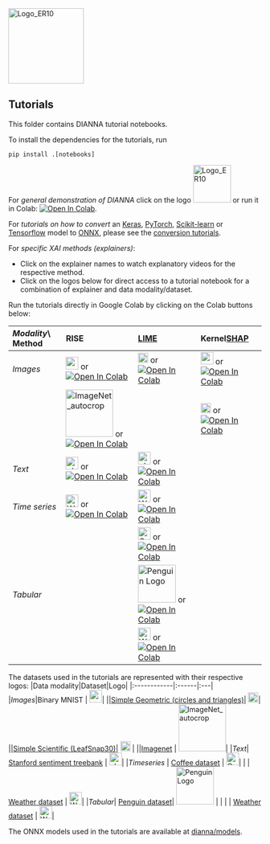 <img width="150" alt="Logo_ER10" src="https://user-images.githubusercontent.com/3244249/151994514-b584b984-a148-4ade-80ee-0f88b0aefa45.png">

## Tutorials
This folder contains DIANNA tutorial notebooks. 

To install the dependencies for the tutorials, run
```
pip install .[notebooks]
```

For *general demonstration of DIANNA* click on the logo [<img width="75" alt="Logo_ER10" src="https://user-images.githubusercontent.com/3244249/151994514-b584b984-a148-4ade-80ee-0f88b0aefa45.png">](https://github.com/dianna-ai/dianna/blob/main/tutorials/demo.ipynb) or run it in Colab: [![Open In Colab](https://colab.research.google.com/assets/colab-badge.svg)](https://colab.research.google.com/github/dianna-ai/dianna/blob/main/tutorials/demo.ipynb).

For *tutorials on how to convert* an [Keras](https://keras.io/), [PyTorch](https://pytorch.org/), [Scikit-learn](https://scikit-learn.org/stable/) or [Tensorflow](https://www.tensorflow.org/) model to [ONNX](https://onnx.ai/), please see the [conversion tutorials](https://github.com/dianna-ai/dianna/blob/main/tutorials/conversion_onnx/).

For *specific XAI methods (explainers)*:
* Click on the explainer names to watch explanatory videos for the respective method.
* Click on the logos below for direct access to a tutorial notebook for a combination of explainer and data modality/dataset. 

Run the tutorials directly in Google Colab by clicking on the Colab buttons below: 

|*Modality*\ Method|RISE|[LIME](https://youtu.be/d6j6bofhj2M)|Kernel[SHAP](https://youtu.be/9haIOplEIGM)|
|:-----|:---|:---|:---|
|*Images*|[<img width="25" alt="mnist_zero_and_one_half_size" src="https://user-images.githubusercontent.com/3244249/152540187-b7a8239f-6742-437f-8f9b-35b950ce5ddb.png">](/explainers/RISE/rise_mnist.ipynb) or [![Open In Colab](https://colab.research.google.com/assets/colab-badge.svg)](https://colab.research.google.com/github/dianna-ai/dianna/blob/main/tutorials/explainers/RISE/rise_mnist.ipynb) | [<img width="20" alt="LeafSnap30 Logo" src="https://user-images.githubusercontent.com/3244249/151539100-dbdfe0f8-485f-45d4-a249-a1f79e970066.png">](/explainers/LIME/lime_images.ipynb) or [![Open In Colab](https://colab.research.google.com/assets/colab-badge.svg)](https://colab.research.google.com/github/dianna-ai/dianna/blob/main/tutorials/explainers/LIME/lime_images.ipynb) | [<img width="25" alt="mnist_zero_and_one_half_size" src="https://user-images.githubusercontent.com/3244249/152540187-b7a8239f-6742-437f-8f9b-35b950ce5ddb.png">](/explainers/KernelSHAP/kernelshap_mnist.ipynb) or [![Open In Colab](https://colab.research.google.com/assets/colab-badge.svg)](https://colab.research.google.com/github/dianna-ai/dianna/blob/main/tutorials/explainers/KernelSHAP/kernelshap_mnist.ipynb) |
| | [<img width="94" alt="ImageNet_autocrop" src="https://user-images.githubusercontent.com/3244249/152542090-fd78fde1-6dec-43b6-a7ae-eea964b8ae28.png">](/explainers/RISE/rise_imagenet.ipynb) or [![Open In Colab](https://colab.research.google.com/assets/colab-badge.svg)](https://colab.research.google.com/github/dianna-ai/dianna/blob/main/tutorials/explainers/RISE/rise_imagenet.ipynb) | | [<img width="20" alt="SimpleGeometric Logo" src="https://user-images.githubusercontent.com/3244249/151539027-f2fc3fc0-282a-4993-9680-74ee28bcd360.png">](/explainers/KernelSHAP/kernelshap_geometric_shapes.ipynb) or [![Open In Colab](https://colab.research.google.com/assets/colab-badge.svg)](https://colab.research.google.com/github/dianna-ai/dianna/blob/main/tutorials/explainers/KernelSHAP/kernelshap_geometric_shapes.ipynb)|
|*Text* |[<img width="25" alt="nlp-logo_half_size" src="https://user-images.githubusercontent.com/3244249/152540890-c8e1e37d-f0cc-4f84-80a4-2c59176cbf4c.png">](/explainers/RISE/rise_text.ipynb) or [![Open In Colab](https://colab.research.google.com/assets/colab-badge.svg)](https://colab.research.google.com/github/dianna-ai/dianna/blob/main/tutorials/explainers/RISE/rise_text.ipynb) |[<img width="25" alt="nlp-logo_half_size" src="https://user-images.githubusercontent.com/3244249/152540890-c8e1e37d-f0cc-4f84-80a4-2c59176cbf4c.png">](/explainers/LIME/lime_text.ipynb) or [![Open In Colab](https://colab.research.google.com/assets/colab-badge.svg)](https://colab.research.google.com/github/dianna-ai/dianna/blob/main/tutorials/explainers/LIME/lime_text.ipynb)  |[]()|
| *Time series*| [<img width="25" alt="Weather Logo" src="https://user-images.githubusercontent.com/3244249/242001499-3ff3d639-ed2f-4a38-b7ac-957c984bce9f.png">](/explainers/RISE/rise_timeseries_weather.ipynb) or [![Open In Colab](https://colab.research.google.com/assets/colab-badge.svg)](https://colab.research.google.com/github/dianna-ai/dianna/blob/main/tutorials/explainers/RISE/rise_timeseries_weather.ipynb)| [<img width="25" alt="Weather Logo" src="https://user-images.githubusercontent.com/3244249/242001499-3ff3d639-ed2f-4a38-b7ac-957c984bce9f.png">](/explainers/LIME/lime_timeseries_weather.ipynb) or [![Open In Colab](https://colab.research.google.com/assets/colab-badge.svg)](https://colab.research.google.com/github/dianna-ai/dianna/blob/main/tutorials/explainers/LIME/lime_timeseries_weather.ipynb)| |
| | | [<img width="25" alt="Coffe Logo" src="https://user-images.githubusercontent.com/3244249/241999275-9ab50a0f-5da3-41d2-80e9-70d2c8769162.jpg">](/explainers/LIME/lime_timeseries_coffee.ipynb) or [![Open In Colab](https://colab.research.google.com/assets/colab-badge.svg)](https://colab.research.google.com/github/dianna-ai/dianna/blob/main/tutorials/explainers/LIME/lime_timeseries_coffee.ipynb) | |
| *Tabular* | | [<img width="75" alt="Penguin Logo" src="https://github.com/dianna-ai/dianna/assets/3244249/c7716ad3-f992-4557-80d9-1d8178c7ed57">](/explainers/LIME/lime_tabular_penguin.ipynb) or [![Open In Colab](https://colab.research.google.com/assets/colab-badge.svg)](https://colab.research.google.com/github/dianna-ai/dianna/blob/main/tutorials/explainers/LIME/lime_tabular_penguin.ipynb) | |
| | | [<img width="25" alt="Weather Logo" src="https://user-images.githubusercontent.com/3244249/242001499-3ff3d639-ed2f-4a38-b7ac-957c984bce9f.png">](/explainers/LIME/lime_tabular_weather.ipynb) or [![Open In Colab](https://colab.research.google.com/assets/colab-badge.svg)](https://colab.research.google.com/github/dianna-ai/dianna/blob/main/tutorials/explainers/LIME/lime_tabular_weather.ipynb)| |

The datasets used in the tutorials are represented with their respective logos:
|Data modality|Dataset|Logo|
|:------------|:------|:---|
|*Images*|Binary MNIST | <img width="25" alt="mnist_zero_and_one_half_size" src="https://user-images.githubusercontent.com/3244249/152540187-b7a8239f-6742-437f-8f9b-35b950ce5ddb.png">|
||[Simple Geometric (circles and triangles)](https://doi.org/10.5281/zenodo.5012824)| <img width="20" alt="SimpleGeometric Logo" src="https://user-images.githubusercontent.com/3244249/151539027-f2fc3fc0-282a-4993-9680-74ee28bcd360.png">|
||[Simple Scientific (LeafSnap30)](https://zenodo.org/record/5061353/)| <img width="20" alt="LeafSnap30 Logo" src="https://user-images.githubusercontent.com/3244249/151539100-dbdfe0f8-485f-45d4-a249-a1f79e970066.png"> |
||[Imagenet](https://image-net.org/download.php) | <img width="94" alt="ImageNet_autocrop" src="https://user-images.githubusercontent.com/3244249/152542090-fd78fde1-6dec-43b6-a7ae-eea964b8ae28.png">|
|*Text*| [Stanford sentiment treebank](https://nlp.stanford.edu/sentiment/index.html) | <img width="25" alt="nlp-logo_half_size" src="https://user-images.githubusercontent.com/3244249/152540890-c8e1e37d-f0cc-4f84-80a4-2c59176cbf4c.png">|
|*Timeseries* | [Coffee dataset](https://timeseriesclassification.com/description.php?Dataset=Coffee)  | <img width="25" alt="Coffe Logo" src="https://github.com/dianna-ai/dianna/assets/3244249/9ab50a0f-5da3-41d2-80e9-70d2c8769162">|
|           | [Weather dataset](https://zenodo.org/record/7525955) | <img width="25" alt="Weather Logo" src="https://github.com/dianna-ai/dianna/assets/3244249/3ff3d639-ed2f-4a38-b7ac-957c984bce9f">|
|*Tabular*| [Penguin dataset](https://www.kaggle.com/code/parulpandey/penguin-dataset-the-new-iris)| <img width="75" alt="Penguin Logo" src="https://github.com/dianna-ai/dianna/assets/3244249/c7716ad3-f992-4557-80d9-1d8178c7ed57"> | |
|           | [Weather dataset](https://zenodo.org/record/7525955) | <img width="25" alt="Weather Logo" src="https://github.com/dianna-ai/dianna/assets/3244249/3ff3d639-ed2f-4a38-b7ac-957c984bce9f">|

The ONNX models used in the tutorials are available at [dianna/models](https://github.com/dianna-ai/dianna/tree/main/dianna/models).



